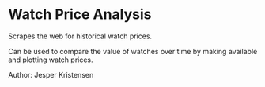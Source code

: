 # Watch Price Analysis
Scrapes the web for historical watch prices.

Can be used to compare the value of watches over time by making available and plotting watch prices.

Author: Jesper Kristensen
